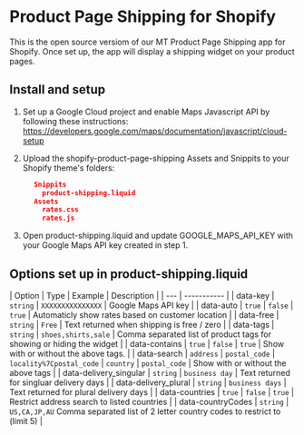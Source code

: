 # Product Page Shipping for Shopify

This is the open source versiom of our MT Product Page Shipping app for Shopify. Once set up, the app will display a shipping widget on your product pages.

## Install and setup

1. Set up a Google Cloud project and enable Maps Javascript API by following these instructions:
https://developers.google.com/maps/documentation/javascript/cloud-setup

2. Upload the shopify-product-page-shipping Assets and Snippits to your Shopify theme's folders:

```theme root
      Snippits
        product-shipping.liquid
      Assets
        rates.css
        rates.js
```

3. Open product-shipping.liquid and update GOOGLE_MAPS_API_KEY with your Google Maps API key created in step 1.

## Options set up in product-shipping.liquid

| Option | Type | Example | Description |
| --- | ----------- |
| data-key | `string` | `XXXXXXXXXXXXXXX` | Google Maps API key  |
| data-auto | `true` \| `false` | `true` | Automaticly show rates based on customer location |
| data-free | `string` | `Free` | Text returned when shipping is free / zero |
| data-tags | `string` | `shoes,shirts,sale` | Comma separated list of product tags for showing or hiding the widget |
| data-contains | `true` \| `false` | `true` | Show with or without the above tags. |
| data-search | `address` \| `postal_code` \| `locality%7Cpostal_code` \| `country` | `postal_code` |  Show with or without the above tags |
| data-delivery_singular | `string` | `business day` |  Text returned for singluar delivery days |
| data-delivery_plural | `string` | `business days` |   Text returned for plural delivery days |
| data-countries | `true` \| `false`  | `true` | Restrict address search to listed countries |
| data-countryCodes | `string` | `US,CA,JP,AU` Comma separated list of 2 letter country codes to restrict to (limit 5) |